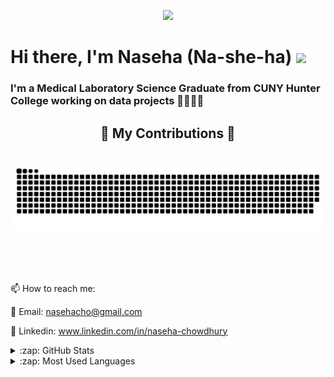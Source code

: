 <p align="center">
  <img src="https://user-images.githubusercontent.com/76460422/231530284-a9a5d0b5-cad1-46ef-a823-e402b0a4b0a0.png">
</p>

# Hi there, I'm Naseha (Na-she-ha) <img src="https://emojis.slackmojis.com/emojis/images/1621024394/39092/cat-roll.gif?1621024394" width="45" /> 

### I'm a Medical Laboratory Science Graduate from CUNY Hunter College working on data projects 👩‍🔬👩‍💻

<div align="center">
  <h2> 🌱 My Contributions 🌱 </h2>
  <br>
  <img alt="snake eating my contributions" src="https://raw.githubusercontent.com/nasehacho/nasehacho/output/github-contribution-grid-snake.svg" />
  
  <br/><br/><br/>
</div>

📫 How to reach me: 

📨 Email: nasehacho@gmail.com

👥 Linkedin: www.linkedin.com/in/naseha-chowdhury

<details>
  <summary>:zap: GitHub Stats</summary>

  <img align="left" alt="Naseha's GitHub Stats" src="https://github-readme-stats.vercel.app/api?username=nasehacho&show_icons=true&hide_border=true" />

</details>

<details>
  <summary>:zap: Most Used Languages</summary>

<img align="left" alt="Naseha's GitHub Top Languages" src="https://github-readme-stats.vercel.app/api/top-langs/?username=nasehacho" />


<!--
**nasehacho/nasehacho** is a ✨ _special_ ✨ repository because its `README.md` (this file) appears on your GitHub profile.

Here are some ideas to get you started:

- 🔭 I’m currently working on ...
- 🌱 I’m currently learning ...
- 👯 I’m looking to collaborate on ...
- 🤔 I’m looking for help with ...
- 💬 Ask me about ...
- 📫 How to reach me: ...
- 😄 Pronouns: ...
- ⚡ Fun fact: ...
-->
